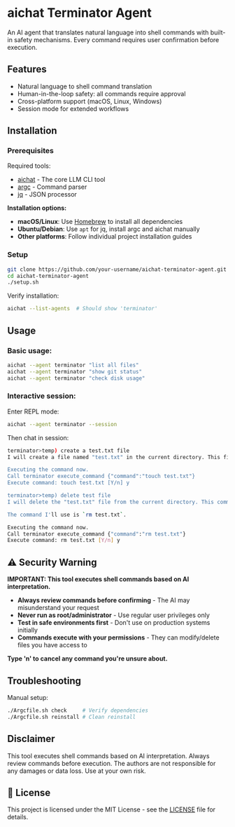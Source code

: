 # aichat Terminator Agent

An AI agent that translates natural language into shell commands with built-in safety mechanisms. Every command requires user confirmation before execution.

## Features

- Natural language to shell command translation
- Human-in-the-loop safety: all commands require approval
- Cross-platform support (macOS, Linux, Windows)
- Session mode for extended workflows

## Installation

### Prerequisites

Required tools:
- [aichat](https://github.com/sigoden/aichat) - The core LLM CLI tool
- [argc](https://github.com/sigoden/argc) - Command parser
- [jq](https://jqlang.github.io/jq/) - JSON processor

**Installation options:**
- **macOS/Linux**: Use [Homebrew](https://brew.sh/) to install all dependencies
- **Ubuntu/Debian**: Use `apt` for jq, install argc and aichat manually
- **Other platforms**: Follow individual project installation guides

### Setup

```bash
git clone https://github.com/your-username/aichat-terminator-agent.git
cd aichat-terminator-agent
./setup.sh
```

Verify installation:
```bash
aichat --list-agents  # Should show 'terminator'
```

## Usage

### Basic usage:
```bash
aichat --agent terminator "list all files"
aichat --agent terminator "show git status"
aichat --agent terminator "check disk usage"
```
### Interactive session:

Enter REPL mode:
```bash
aichat --agent terminator --session
```

Then chat in session:
```bash
terminator>temp) create a test.txt file                                                                                                                                                 0
I will create a file named "test.txt" in the current directory. This file will be empty initially. The command I'll use is `touch test.txt`, which safely creates an empty file if it does not exist, or updates the timestamp if it does.

Executing the command now.
Call terminator execute_command {"command":"touch test.txt"}
Execute command: touch test.txt [Y/n] y

terminator>temp) delete test file                                                                                                                                                 518(0%)
I will delete the "test.txt" file from the current directory. This command will remove the file permanently from the system.

The command I'll use is `rm test.txt`.

Executing the command now.
Call terminator execute_command {"command":"rm test.txt"}
Execute command: rm test.txt [Y/n] y
```

## ⚠️ Security Warning

**IMPORTANT: This tool executes shell commands based on AI interpretation.**

- **Always review commands before confirming** - The AI may misunderstand your request
- **Never run as root/administrator** - Use regular user privileges only  
- **Test in safe environments first** - Don't use on production systems initially
- **Commands execute with your permissions** - They can modify/delete files you have access to

**Type 'n' to cancel any command you're unsure about.**

## Troubleshooting

Manual setup:
```bash
./Argcfile.sh check     # Verify dependencies
./Argcfile.sh reinstall # Clean reinstall
```

## Disclaimer

This tool executes shell commands based on AI interpretation. Always review commands before execution. The authors are not responsible for any damages or data loss. Use at your own risk.

## 📄 License

This project is licensed under the MIT License - see the [LICENSE](LICENSE) file for details.

